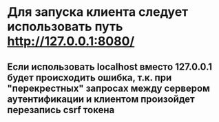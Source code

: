 # Для запуска клиента следует использовать путь http://127.0.0.1:8080/
## Если использовать localhost вместо 127.0.0.1 будет происходить ошибка, т.к. при "перекрестных" запросах между сервером аутентификации и клиентом произойдет перезапись csrf токена 

